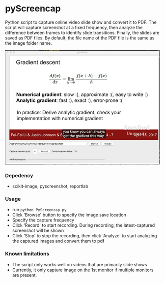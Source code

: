 # pyScreencap
Python script to capture online video slide show and convert it to PDF. The script will capture screenshot at a fixed frequency, then analyze the difference between frames to identify slide transitions. Finally, the slides are saved as PDF files. By default, the file name of the PDF file is the same as the image folder name.

![screeshot](doc/screenshot.png)


### Depedency
- scikit-image, pyscreenshot, reportlab


### Usage
- run `python PyScreencap.py`
- Click 'Browse' button to specify the image save location
- Specify the capture frequency
- Click 'Record' to start recording. During recording, the latest-captured screenshot will be shown
- Click 'Stop' to stop the recording, then click 'Analyze' to start analyzing the captured images and convert them to pdf


### Known limitations
 - The script only works well on videos that are primarily slide shows
 - Currently, it only capture image on the 1st monitor if multiple monitors are present.